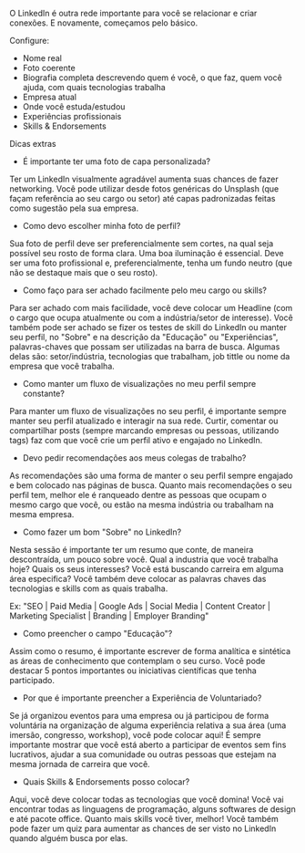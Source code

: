 O LinkedIn é outra rede importante para você se relacionar e criar conexões. E novamente, começamos pelo básico. 

Configure:

- Nome real
- Foto coerente
- Biografia completa descrevendo quem é você, o que faz, quem você ajuda, com quais tecnologias trabalha
- Empresa atual
- Onde você estuda/estudou
- Experiências profissionais
- Skills & Endorsements

Dicas extras

- É importante ter uma foto de capa personalizada?

Ter um LinkedIn visualmente agradável aumenta suas chances de fazer networking. Você pode utilizar desde fotos genéricas do Unsplash (que façam referência ao seu cargo ou setor) até capas padronizadas feitas como sugestão pela sua empresa.

- Como devo escolher minha foto de perfil?

Sua foto de perfil deve ser preferencialmente sem cortes, na qual seja possível seu rosto de forma clara. Uma boa iluminação é essencial. Deve ser uma foto profissional e, preferencialmente, tenha um fundo neutro (que não se destaque mais que o seu rosto).

- Como faço para ser achado facilmente pelo meu cargo ou skills?

Para ser achado com mais facilidade, você deve colocar um Headline (com o cargo que ocupa atualmente ou com a indústria/setor de interesse). Você também pode ser achado se fizer os testes de skill do LinkedIn ou manter seu perfil, no "Sobre" e na descrição da "Educação" ou "Experiências", palavras-chaves que possam ser utilizadas na barra de busca. Algumas delas são: setor/indústria, tecnologias que trabalham, job tittle ou nome da empresa que você trabalha.

- Como manter um fluxo de visualizações no meu perfil sempre constante?

Para manter um fluxo de visualizações no seu perfil, é importante sempre manter seu perfil atualizado e interagir na sua rede. Curtir, comentar ou compartilhar posts (sempre marcando empresas ou pessoas, utilizando tags) faz com que você crie um perfil ativo e engajado no LinkedIn.

- Devo pedir recomendações aos meus colegas de trabalho?

As recomendações são uma forma de manter o seu perfil sempre engajado e bem colocado nas páginas de busca. Quanto mais recomendações o seu perfil tem, melhor ele é ranqueado dentre as pessoas que ocupam o mesmo cargo que você, ou estão na mesma indústria ou trabalham na mesma empresa.

- Como fazer um bom "Sobre" no LinkedIn?

Nesta sessão é importante ter um resumo que conte, de maneira descontraída, um pouco sobre você. Qual a industria que você trabalha hoje? Quais os seus interesses? Você está buscando carreira em alguma área especifica? Você também deve colocar as palavras chaves das tecnologias e skills com as quais trabalha.

Ex: "SEO | Paid Media | Google Ads | Social Media | Content Creator | Marketing Specialist | Branding | Employer Branding"

- Como preencher o campo "Educação"?

Assim como o resumo, é importante escrever de forma analítica e sintética as áreas de conhecimento que contemplam o seu curso. Você pode destacar 5 pontos importantes ou iniciativas científicas que tenha participado.

- Por que é importante preencher a Experiência de Voluntariado?

Se já organizou eventos para uma empresa ou já participou de forma voluntária na organização de alguma experiência relativa a sua área (uma imersão, congresso, workshop), você pode colocar aqui! É sempre importante mostrar que você está aberto a participar de eventos sem fins lucrativos, ajudar a sua comunidade ou outras pessoas que estejam na mesma jornada de carreira que você.

- Quais Skills & Endorsements posso colocar?

Aqui, você deve colocar todas as tecnologias que você domina! Você vai encontrar todas as linguagens de programação, alguns softwares de design e até pacote office. Quanto mais skills você tiver, melhor! Você também pode fazer um quiz para aumentar as chances de ser visto no LinkedIn quando alguém busca por elas.